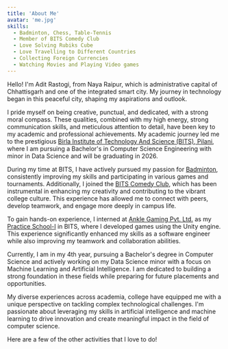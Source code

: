 ```yaml
---
title: 'About Me'
avatar: 'me.jpg'
skills:
  - Badminton, Chess, Table-Tennis
  - Member of BITS Comedy Club
  - Love Solving Rubiks Cube 
  - Love Travelling to Different Countries
  - Collecting Foreign Currencies
  - Watching Movies and Playing Video games 
---
```


Hello! I'm Adit Rastogi, from Naya Raipur, which is administrative capital of Chhattisgarh and one of the integrated smart city. My journey in technology began in this peaceful city, shaping my aspirations and outlook.

I pride myself on being creative, punctual, and dedicated, with a strong moral compass. These qualities, combined with my high energy, strong communication skills, and meticulous attention to detail, have been key to my academic and professional achievements. My academic journey led me to the prestigious [Birla Institute of Technology And Science (BITS), Pilani](https://www.bits-pilani.ac.in/), where I am pursuing a Bachelor's in Computer Science Engineering with minor in Data Science and will be graduating in 2026.

During my time at BITS, I have actively pursued my passion for [Badminton](), consistently improving my skills and participating in various games and tournaments. Additionally, I joined the [BITS Comedy Club](), which has been instrumental in enhancing my creativity and contributing to the vibrant college culture. This experience has allowed me to connect with peers, develop teamwork, and engage more deeply in campus life.

To gain hands-on experience, I interned at [Ankle Gaming Pvt. Ltd.]() as my [Practice School-I](https://www.bits-pilani.ac.in/practice-school/) in BITS, where I developed games using the Unity engine. This experience significantly enhanced my skills as a software engineer while also improving my teamwork and collaboration abilities.

Currently, I am in my 4th year, pursuing a Bachelor's degree in Computer Science and actively working on my Data Science minor with a focus on Machine Learning and Artificial Intelligence. I am dedicated to building a strong foundation in these fields while preparing for future placements and opportunities.

My diverse experiences across academia, college have equipped me with a unique perspective on tackling complex technological challenges. I'm passionate about leveraging my skills in artificial intelligence and machine learning to drive innovation and create meaningful impact in the field of computer science.

Here are a few of the other activities that I love to do!

